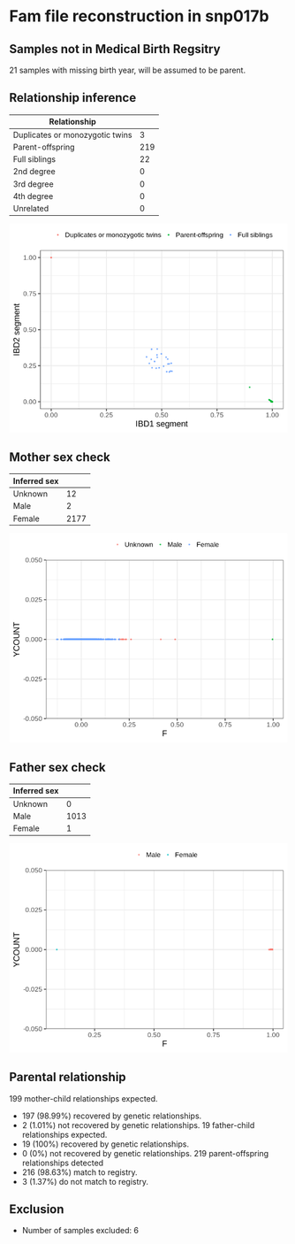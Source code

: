 # Fam file reconstruction in snp017b
## Samples not in Medical Birth Regsitry
21 samples with missing birth year, will be assumed to be parent.
## Relationship inference
| Relationship |   |
| ------------ | - |
| Duplicates or monozygotic twins| 3 |
| Parent-offspring| 219 |
| Full siblings| 22 |
| 2nd degree| 0 |
| 3rd degree| 0 |
| 4th degree| 0 |
| Unrelated| 0 |

![](fam_reconstruction/ibd_plot.png)
## Mother sex check
| Inferred sex |   |
| ------------ | - |
| Unknown | 12 |
| Male | 2 |
| Female | 2177 |

![](fam_reconstruction/mother_sex_plot.png)
## Father sex check
| Inferred sex |   |
| ------------ | - |
| Unknown | 0 |
| Male | 1013 |
| Female | 1 |

![](fam_reconstruction/father_sex_plot.png)
## Parental relationship
199 mother-child relationships expected.
- 197 (98.99%) recovered by genetic relationships.
- 2 (1.01%) not recovered by genetic relationships.
19 father-child relationships expected.
- 19 (100%) recovered by genetic relationships.
- 0 (0%) not recovered by genetic relationships.
219 parent-offspring relationships detected
- 216 (98.63%) match to registry.
- 3 (1.37%) do not match to registry.
## Exclusion
- Number of samples excluded: 6
